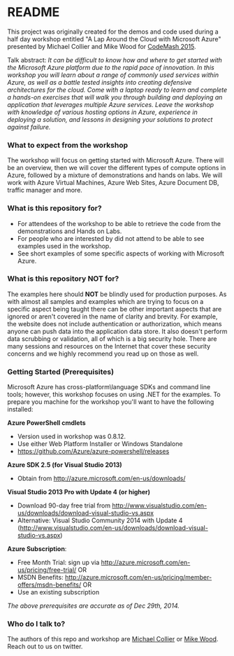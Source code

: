 # README #

This project was originally created for the demos and code used during a half day workshop entitled "A Lap Around the Cloud with Microsoft Azure" presented by Michael Collier and Mike Wood for [CodeMash 2015](http://www.codemash.org).

Talk abstract:
*It can be difficult to know how and where to get started with the Microsoft Azure platform due to the rapid pace of innovation. In this workshop you will learn about a range of commonly used services within Azure, as well as a battle tested insights into creating defensive architectures for the cloud. Come with a laptop ready to learn and complete a hands-on exercises that will walk you through building and deploying an application that leverages multiple Azure services. Leave the workshop with knowledge of various hosting options in Azure, experience in deploying a solution, and lessons in designing your solutions to protect against failure.*

### What to expect from the workshop ###
The workshop will focus on getting started with Microsoft Azure.  There will be an overview, then we will cover the different types of compute options in Azure, followed by a mixture of demonstrations and hands on labs.  We will work with Azure Virtual Machines, Azure Web Sites, Azure Document DB, traffic manager and more. 

### What is this repository for? ###

* For attendees of the workshop to be able to retrieve the code from the demonstrations and Hands on Labs.
* For people who are interested by did not attend to be able to see examples used in the workshop.
* See short examples of some specific aspects of working with Microsoft Azure.  

### What is this repository NOT for? ###

The examples here should **NOT** be blindly used for production purposes. As with almost all samples and examples which are trying to focus on a specific aspect being taught there can be other important aspects that are ignored or aren't covered in the name of clarity and brevity.  For example, the website does not include authentication or authorization, which means anyone can push data into the application data store.  It also doesn't perform data scrubbing or validation, all of which is a big security hole.  There are many sessions and resources on the Internet that cover these security concerns and we highly recommend you read up on those as well.


### Getting Started (Prerequisites) ###

Microsoft Azure has cross-platform\language SDKs and command line tools; however, this workshop focuses on using .NET for the examples. To prepare you machine for the workshop you'll want to have the following installed: 

**Azure PowerShell cmdlets**
 - Version used in workshop was 0.8.12.
 - Use either Web Platform Installer or Windows Standalone
- https://github.com/Azure/azure-powershell/releases   

**Azure SDK 2.5 (for Visual Studio 2013)**
- Obtain from http://azure.microsoft.com/en-us/downloads/ 

**Visual Studio 2013 Pro with Update 4 (or higher)** 
 - Download 90-day free trial from http://www.visualstudio.com/en-us/downloads/download-visual-studio-vs.aspx 
- Alternative: Visual Studio Community 2014 with Update 4 (http://www.visualstudio.com/en-us/downloads/download-visual-studio-vs.aspx)

**Azure Subscription**:
- Free Month Trial: sign up via http://azure.microsoft.com/en-us/pricing/free-trial/
OR
- MSDN Benefits: http://azure.microsoft.com/en-us/pricing/member-offers/msdn-benefits/ 
OR
- Use an existing subscription


*The above prerequisites are accurate as of Dec 29th, 2014.* 


### Who do I talk to? ###

The authors of this repo and workshop are [Michael Collier](https://twitter.com/MichaelCollier) or [Mike Wood](https://twitter.com/mikewo).  Reach out to us on twitter.
